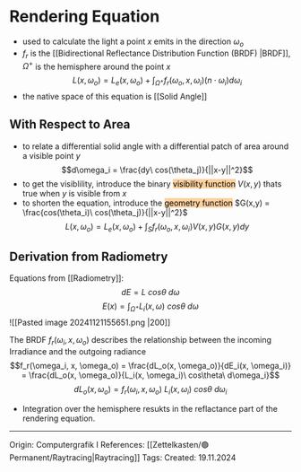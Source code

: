 # Rendering Equation

- used to calculate the light a point $x$ emits in the direction $\omega_o$ 
- $f_r$ is the [[Bidirectional Reflectance Distribution Function (BRDF) |BRDF]], $\Omega^+$ is the hemisphere around the point $x$
$$L(x, \omega_o) = L_e(x, \omega_o)+\int_{\Omega^+}f_r(\omega_o, x, \omega_i)(n \cdot \omega_i)d\omega_i$$
- the native space of this equation is [[Solid Angle]]

## With Respect to Area

-  to relate a differential solid angle with a differential patch of area around a visible point $y$
$$d\omega_i = \frac{dy\ cos(\theta_j)}{||x-y||^2}$$
- to get the visiblility, introduce the binary <mark style="background: #FFB86CA6;">visibility function</mark> $V(x,y)$ thats true when $y$ is visible from $x$
- to shorten the equation, introduce the <mark style="background: #FFB86CA6;">geometry function</mark> $G(x,y) = \frac{cos(\theta_i)\ cos(\theta_j)}{||x-y||^2}$
$$L(x, \omega_o) = L_e(x, \omega_o)+\int_{S}f_r(\omega_o, x, \omega_i)V(x,y) G(x,y)dy$$
## Derivation from Radiometry

Equations from [[Radiometry]]:
$$dE = L\ cos\theta\ d\omega$$
$$E(x)=\int_{\Omega^+}L_i(x, \omega)\ cos\theta\ d\omega$$
![[Pasted image 20241121155651.png |200]]

The BRDF $f_r(\omega_i, x, \omega_o)$ describes the relationship between the incoming Irradiance and the outgoing radiance 
$$f_r(\omega_i, x, \omega_o) = \frac{dL_o(x, \omega_o)}{dE_i(x, \omega_i)} = \frac{dL_o(x, \omega_o)}{L_i(x, \omega_i)\ cos\theta\ d\omega_i}$$
$$dL_o(x, \omega_o) = f_r(\omega_i, x, \omega_o)\ L_i(x, \omega_i)\ cos\theta\ d\omega_i$$
- Integration over the hemisphere resukts in the reflactance part of the rendering equation.
---

Origin: Computergrafik I
References: [[Zettelkasten/🟢Permanent/Raytracing|Raytracing]]
Tags: 
Created: 19.11.2024

